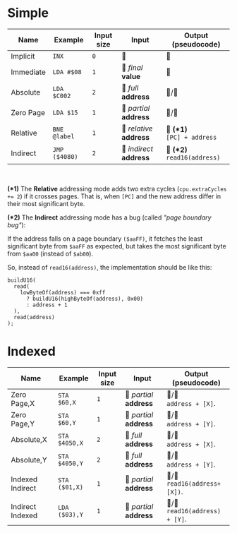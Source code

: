 # Simple

| Name      | Example       | Input size | Input                     | Output (pseudocode)                |
| --------- | ------------- | ---------- | ------------------------- | ---------------------------------- |
| Implicit  | `INX`         | `0`        | 🚫                        | 🚫                                 |
| Immediate | `LDA #$08`    | `1`        | 🔢 _final_ **value**      | 🔢                                 |
| Absolute  | `LDA $C002`   | `2`        | 🐏 _full_ **address**     | 🔢/🐏                              |
| Zero Page | `LDA $15`     | `1`        | 🐏 _partial_ **address**  | 🔢/🐏                              |
| Relative  | `BNE @label`  | `1`        | 🐏 _relative_ **address** | 🐏 **(\*1)**<br/>`[PC] + address`  |
| Indirect  | `JMP ($4080)` | `2`        | 🐏 _indirect_ **address** | 🐏 **(\*2)**<br/>`read16(address)` |

<br/>

**(\*1)** The **Relative** addressing mode adds two extra cycles (`cpu.extraCycles += 2`) if it crosses pages. That is, when `[PC]` and the new address differ in their most significant byte.

**(\*2)** The **Indirect** addressing mode has a bug (called _"page boundary bug"_):

If the address falls on a page boundary `($aaFF)`, it fetches the least significant byte from
`$aaFF` as expected, but takes the most significant byte from `$aa00` (instead of `$ab00`).

So, instead of `read16(address)`, the implementation should be like this:

```
buildU16(
  read(
    lowByteOf(address) === 0xff
      ? buildU16(highByteOf(address), 0x00)
      : address + 1
  ),
  read(address)
);
```

# Indexed

| Name             | Example       | Input size | Input                    | Output (pseudocode)                |
| ---------------- | ------------- | ---------- | ------------------------ | ---------------------------------- |
| Zero Page,X      | `STA $60,X`   | `1`        | 🐏 _partial_ **address** | 🔢/🐏<br/>`address + [X]`.         |
| Zero Page,Y      | `STA $60,Y`   | `1`        | 🐏 _partial_ **address** | 🔢/🐏<br/>`address + [Y]`.         |
| Absolute,X       | `STA $4050,X` | `2`        | 🐏 _full_ **address**    | 🔢/🐏<br/>`address + [X]`.         |
| Absolute,Y       | `STA $4050,Y` | `2`        | 🐏 _full_ **address**    | 🔢/🐏<br/>`address + [Y]`.         |
| Indexed Indirect | `STA ($01,X)` | `1`        | 🐏 _partial_ **address** | 🔢/🐏<br/>`read16(address+[X])`.   |
| Indirect Indexed | `LDA ($03),Y` | `1`        | 🐏 _partial_ **address** | 🔢/🐏<br/>`read16(address) + [Y]`. |
